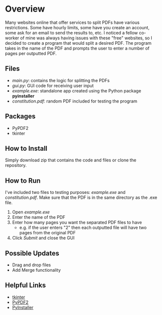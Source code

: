 # Overview
Many websites online that offer services to split PDFs have various restrictions. Some have hourly limits, some have you create an account, some ask for an email to send the results to, etc. I noticed a fellow co-worker of mine was always having issues with these "free" websites, so I decided to create a program that would split a desired PDF. The program takes in the name of the PDF and prompts the user to enter a number of pages per outputted PDF. 

## Files
- *main.py*: contains the logic for splitting the PDFs
- *gui.py*: GUI code for receiving user input
- *example.exe*: standalone app created using the Python package __pyinstaller__
- *constitution.pdf*: random PDF included for testing the program

## Packages
- PyPDF2
- tkinter

## How to Install
Simply download zip that contains the code and files or clone the repository.

## How to Run
I've included two files to testing purposes: *example.exe* and *constitution.pdf*. Make sure that the PDF is in the same directory as the .exe file. 
1. Open *example.exe*
2. Enter the name of the PDF
3. Enter how many pages you want the separated PDF files to have
	- e.g. if the user enters "2" then each outputted file will have two pages from the original PDF
4. Click *Submit* and close the GUI

## Possible Updates
- Drag and drop files
- Add Merge functionality

## Helpful Links
- [tkinter](https://docs.python.org/3/library/tkinter.html)
- [PyPDF2](https://pypdf2.readthedocs.io/en/latest/)
- [PyInstaller](https://pyinstaller.org/en/stable/index.html)
